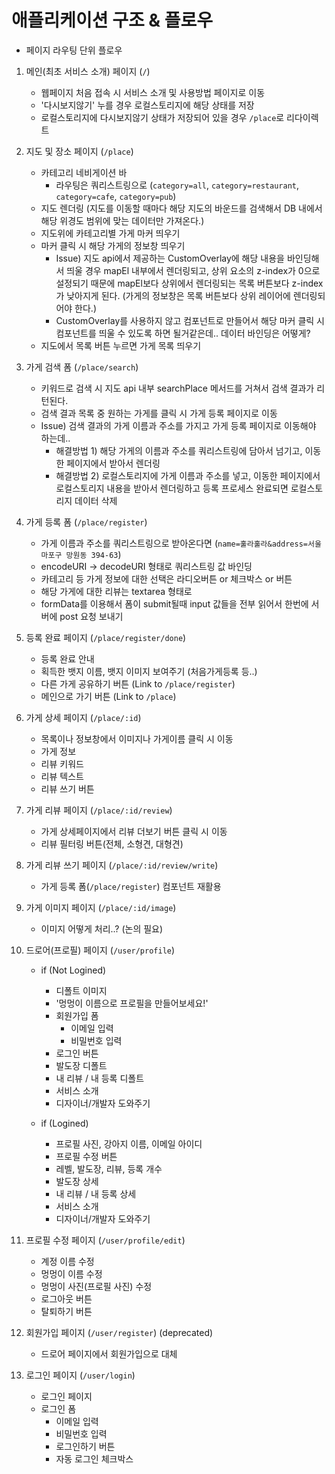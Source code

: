 # 애플리케이션 구조 & 플로우

- 페이지 라우팅 단위 플로우

1. 메인(최초 서비스 소개) 페이지 (`/`)

   - 웹페이지 처음 접속 시 서비스 소개 및 사용방법 페이지로 이동
   - '다시보지않기' 누를 경우 로컬스토리지에 해당 상태를 저장
   - 로컬스토리지에 다시보지않기 상태가 저장되어 있을 경우 `/place`로 리다이렉트

2. 지도 및 장소 페이지 (`/place`)

   - 카테고리 네비게이션 바
     - 라우팅은 쿼리스트링으로 (`category=all`, `category=restaurant`, `category=cafe`, `category=pub`)
   - 지도 렌더링 (지도를 이동할 때마다 해당 지도의 바운드를 검색해서 DB 내에서 해당 위경도 범위에 맞는 데이터만 가져온다.)
   - 지도위에 카테고리별 가게 마커 띄우기
   - 마커 클릭 시 해당 가게의 정보창 띄우기
     - Issue) 지도 api에서 제공하는 CustomOverlay에 해당 내용을 바인딩해서 띄울 경우 mapEl 내부에서 렌더링되고, 상위 요소의 z-index가 0으로 설정되기 때문에 mapEl보다 상위에서 렌더링되는 목록 버튼보다 z-index가 낮아지게 된다. (가게의 정보창은 목록 버튼보다 상위 레이어에 렌더링되어야 한다.)
     - CustomOverlay를 사용하지 않고 컴포넌트로 만들어서 해당 마커 클릭 시 컴포넌트를 띄울 수 있도록 하면 될거같은데.. 데이터 바인딩은 어떻게?
   - 지도에서 목록 버튼 누르면 가게 목록 띄우기

3. 가게 검색 폼 (`/place/search`)

   - 키워드로 검색 시 지도 api 내부 searchPlace 메서드를 거쳐서 검색 결과가 리턴된다.
   - 검색 결과 목록 중 원하는 가게를 클릭 시 가게 등록 페이지로 이동
   - Issue) 검색 결과의 가게 이름과 주소를 가지고 가게 등록 페이지로 이동해야 하는데..
     - 해결방법 1) 해당 가게의 이름과 주소를 쿼리스트링에 담아서 넘기고, 이동한 페이지에서 받아서 렌더링
     - 해결방법 2) 로컬스토리지에 가게 이름과 주소를 넣고, 이동한 페이지에서 로컬스토리지 내용을 받아서 렌더링하고 등록 프로세스 완료되면 로컬스토리지 데이터 삭제

4. 가게 등록 폼 (`/place/register`)

   - 가게 이름과 주소를 쿼리스트링으로 받아온다면 (`name=훌라훌라&address=서울 마포구 망원동 394-63`)
   - encodeURI -> decodeURI 형태로 쿼리스트링 값 바인딩
   - 카테고리 등 가게 정보에 대한 선택은 라디오버튼 or 체크박스 or 버튼
   - 해당 가게에 대한 리뷰는 textarea 형태로
   - formData를 이용해서 폼이 submit될때 input 값들을 전부 읽어서 한번에 서버에 post 요청 보내기

5. 등록 완료 페이지 (`/place/register/done`)

   - 등록 완료 안내
   - 획득한 뱃지 이름, 뱃지 이미지 보여주기 (처음가게등록 등..)
   - 다른 가게 공유하기 버튼 (Link to `/place/register`)
   - 메인으로 가기 버튼 (Link to `/place`)

6. 가게 상세 페이지 (`/place/:id`)

   - 목록이나 정보창에서 이미지나 가게이름 클릭 시 이동
   - 가게 정보
   - 리뷰 키워드
   - 리뷰 텍스트
   - 리뷰 쓰기 버튼

7. 가게 리뷰 페이지 (`/place/:id/review`)

   - 가게 상세페이지에서 리뷰 더보기 버튼 클릭 시 이동
   - 리뷰 필터링 버튼(전체, 소형견, 대형견)

8. 가게 리뷰 쓰기 페이지 (`/place/:id/review/write`)

   - 가게 등록 폼(`/place/register`) 컴포넌트 재활용

9. 가게 이미지 페이지 (`/place/:id/image`)

   - 이미지 어떻게 처리..? (논의 필요)

10. 드로어(프로필) 페이지 (`/user/profile`)

    - if (Not Logined)

      - 디폴트 이미지
      - '멍멍이 이름으로 프로필을 만들어보세요!'
      - 회원가입 폼
        - 이메일 입력
        - 비밀번호 입력
      - 로그인 버튼
      - 발도장 디폴트
      - 내 리뷰 / 내 등록 디폴트
      - 서비스 소개
      - 디자이너/개발자 도와주기

    - if (Logined)

      - 프로필 사진, 강아지 이름, 이메일 아이디
      - 프로필 수정 버튼
      - 레벨, 발도장, 리뷰, 등록 개수
      - 발도장 상세
      - 내 리뷰 / 내 등록 상세
      - 서비스 소개
      - 디자이너/개발자 도와주기

11. 프로필 수정 페이지 (`/user/profile/edit`)

    - 계정 이름 수정
    - 멍멍이 이름 수정
    - 멍멍이 사진(프로필 사진) 수정
    - 로그아웃 버튼
    - 탈퇴하기 버튼

12. 회원가입 페이지 (`/user/register`) (deprecated)

    - 드로어 페이지에서 회원가입으로 대체

13. 로그인 페이지 (`/user/login`)

    - 로그인 페이지
    - 로그인 폼
      - 이메일 입력
      - 비밀번호 입력
      - 로그인하기 버튼
      - 자동 로그인 체크박스
